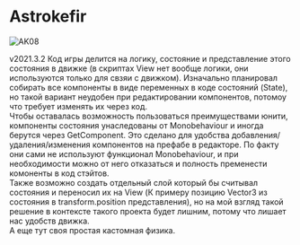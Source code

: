 # Astrokefir

![AK08](https://user-images.githubusercontent.com/86427892/183380936-fc8cedb3-fd6b-488e-8e44-db455e4340d2.gif)

v2021.3.2
Код игры делится на логику, состояние и представление этого состояния в движке (в скриптах View нет вообще логики, они используются только для свзяи с движком). Изначально планировал собирать все компоненты в виде переменных в коде состояний (State), но такой вариант неудобен при редактировании компонентов, потомоу что требует изменять их через код.</br>
Чтобы оставалась возможность пользоваться преимуществами юнити, компоненты состояния унаследованы от Monobehaviour и иногда берутся через GetComponent. Это сделано для удобства добавления/удаления/изменения компонентов на префабе в редакторе. По факту они сами не используют функционал Monobehaviour, и при необходимости можно от него отказаться и полность пременести комоненты в код стэйтов.</br>
Также возможно создать отдельный слой который бы считывал состояния и переносил их на View (К примеру позицию Vector3 из состояния в transform.position представления), но на мой взгляд такой решение в контексте такого проекта будет лишним, потому что лишает нас удобств движка.</br>
А еще тут своя простая кастомная физика.
